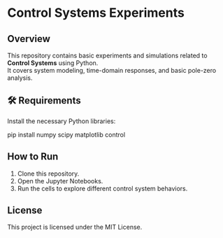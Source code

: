 # Control Systems Experiments

## Overview
This repository contains basic experiments and simulations related to **Control Systems** using Python.  
It covers system modeling, time-domain responses, and basic pole-zero analysis.

## 🛠️ Requirements
Install the necessary Python libraries:

pip install numpy scipy matplotlib control

## How to Run
1) Clone this repository.
2) Open the Jupyter Notebooks.
3) Run the cells to explore different control system behaviors.

## License
This project is licensed under the MIT License.
